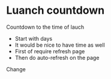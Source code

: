 # Luanch countdown 

Countdown to the time of lauch

- Start with days
- It would be nice to have time as well
- First of require refresh page
- Then do auto-refresh on the page

Change




